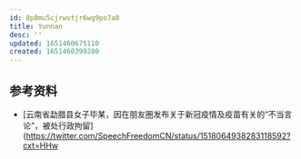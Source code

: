 ```yaml
---
id: 8p0mu5cjrwvtjr6wg9po7a0
title: Yunnan
desc: ''
updated: 1651460675110
created: 1651460399280
---
```


## 参考资料

- [云南省勐腊县女子毕某，因在朋友圈发布关于新冠疫情及疫苗有关的“不当言论”，被处行政拘留](https://twitter.com/SpeechFreedomCN/status/1518064938283118592?cxt=HHw